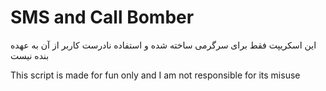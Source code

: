 # SMS and Call Bomber
این اسکریپت فقط برای سرگرمی ساخته شده و استفاده نادرست کاربر از آن به عهده بنده نیست


This script is made for fun only and I am not responsible for its misuse 
